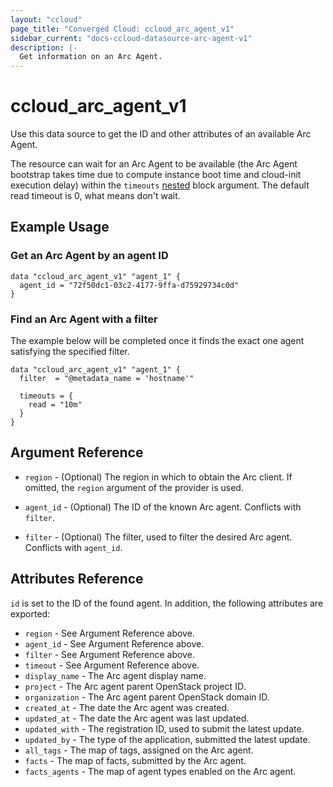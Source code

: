 ```yaml
---
layout: "ccloud"
page_title: "Converged Cloud: ccloud_arc_agent_v1"
sidebar_current: "docs-ccloud-datasource-arc-agent-v1"
description: |-
  Get information on an Arc Agent.
---
```


# ccloud\_arc\_agent\_v1

Use this data source to get the ID and other attributes of an available Arc
Agent.

The resource can wait for an Arc Agent to be available (the Arc Agent bootstrap
takes time due to compute instance boot time and cloud-init execution delay)
within the `timeouts`
[nested](https://www.terraform.io/docs/configuration/resources.html#operation-timeouts)
block argument. The default read timeout is 0, what means don't wait.

## Example Usage

### Get an Arc Agent by an agent ID

```hcl
data "ccloud_arc_agent_v1" "agent_1" {
  agent_id = "72f50dc1-03c2-4177-9ffa-d75929734c0d"
}
```

### Find an Arc Agent with a filter

The example below will be completed once it finds the exact one agent
satisfying the specified filter.

```hcl
data "ccloud_arc_agent_v1" "agent_1" {
  filter  = "@metadata_name = 'hostname'"

  timeouts = {
    read = "10m"
  }
}
```

## Argument Reference

* `region` - (Optional) The region in which to obtain the Arc client. If
   omitted, the `region` argument of the provider is used.

* `agent_id` - (Optional) The ID of the known Arc agent. Conflicts with
  `filter`.

* `filter` - (Optional) The filter, used to filter the desired Arc agent.
   Conflicts with `agent_id`.

## Attributes Reference

`id` is set to the ID of the found agent. In addition, the following attributes
are exported:

* `region` - See Argument Reference above.
* `agent_id` - See Argument Reference above.
* `filter` - See Argument Reference above.
* `timeout` - See Argument Reference above.
* `display_name` - The Arc agent display name.
* `project` - The Arc agent parent OpenStack project ID.
* `organization` - The Arc agent parent OpenStack domain ID.
* `created_at` - The date the Arc agent was created.
* `updated_at` - The date the Arc agent was last updated.
* `updated_with` - The registration ID, used to submit the latest update.
* `updated_by` - The type of the application, submitted the latest update.
* `all_tags` - The map of tags, assigned on the Arc agent.
* `facts` - The map of facts, submitted by the Arc agent.
* `facts_agents` - The map of agent types enabled on the Arc agent.
